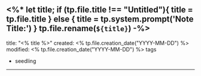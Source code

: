 <%*
let title;
if (tp.file.title !== "Untitled"){
	title = tp.file.title
} else {
	title = tp.system.prompt('Note Title:')
}
tp.file.rename(`${title}`)
-%>
---
title: "<% title %>"
created: <% tp.file.creation_date("YYYY-MM-DD") %>
modified: <% tp.file.creation_date("YYYY-MM-DD") %>
tags
- seedling
---